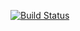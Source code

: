 [![Build Status](https://travis-ci.org/A-Ibm/sdp-bootcamp.svg?branch=master)](https://travis-ci.org/A-Ibm/sdp-bootcamp)
